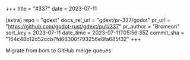 +++
title = "#337"
date = 2023-07-11

[extra]
repo = "gdext"
docs_rel_url = "gdext/pr-337/godot"
pr_url = "https://github.com/godot-rust/gdext/pull/337"
pr_author = "Bromeon"
sort_key = 2023-07-11
date_time = 2023-07-11T05:56:35Z
commit_sha = "164c48b12d52ccb7fd66300f793256e6fa685f32"
+++

Migrate from bors to GitHub merge queues
